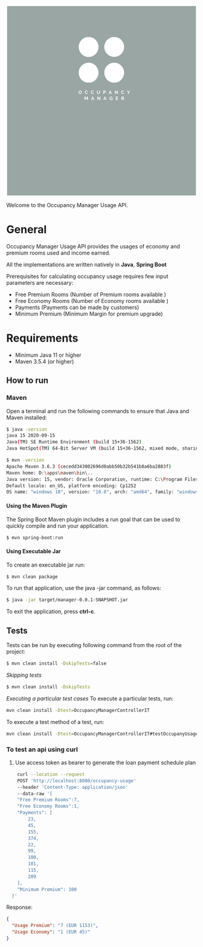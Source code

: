<p align="center">
    <img src="logo.png"/>
</p>

Welcome to the Occupancy Manager Usage API.

# General

Occupancy Manager Usage API provides the usages of economy and premium rooms used and income earned.

All the implementations are written natively in **Java**, **Spring Boot**

Prerequisites for calculating occupancy usage requires few input parameters are necessary:

- Free Premium Rooms (Number of Premium rooms available )
- Free Economy Rooms (Number of Economy rooms available )
- Payments (Payments can be made by customers)
- Minimum Premium (Minimum Margin for premium upgrade)

# Requirements

- Minimum Java 11 or higher
- Maven 3.5.4 (or higher)

## How to run

### Maven

Open a terminal and run the following commands to ensure that Java and Maven installed:

```bash
$ java -version
java 15 2020-09-15
Java(TM) SE Runtime Environment (build 15+36-1562)
Java HotSpot(TM) 64-Bit Server VM (build 15+36-1562, mixed mode, sharing)
```

```bash
$ mvn -version
Apache Maven 3.6.3 (cecedd343002696d0abb50b32b541b8a6ba2883f)
Maven home: D:\apps\maven\bin\..
Java version: 15, vendor: Oracle Corporation, runtime: C:\Program Files\Java\jdk-15
Default locale: en_US, platform encoding: Cp1252
OS name: "windows 10", version: "10.0", arch: "amd64", family: "windows"
```

#### Using the Maven Plugin

The Spring Boot Maven plugin includes a run goal that can be used to quickly compile and run your application.

```bash
$ mvn spring-boot:run
```

#### Using Executable Jar

To create an executable jar run:

```bash
$ mvn clean package
```

To run that application, use the java -jar command, as follows:

```bash
$ java -jar target/manager-0.0.1-SNAPSHOT.jar
```

To exit the application, press **ctrl-c**.

## Tests

Tests can be run by executing following command from the root of the project:

```bash
$ mvn clean install -DskipTests=false
```

_Skipping tests_

```bash
$ mvn clean install -DskipTests
```

_Executing a particular test cases_
To execute a particular tests, run:

```bash
mvn clean install -Dtest=OccupancyManagerControllerIT
```

To execute a test method of a test, run:

```bash
mvn clean install -Dtest=OccupancyManagerControllerIT#testOccupanyUsage
```

### To test an api using curl

1. Use access token as bearer to generate the loan payment schedule plan

```bash
	curl --location --request 
	POST 'http://localhost:8080/occupancy-usage' 
	--header 'Content-Type: application/json' 
	--data-raw '{
    "Free Premium Rooms":7,
    "Free Economy Rooms":1,
    "Payments": [
        23,
        45,
        155,
        374,
        22,
        99,
        100,
        101,
        115,
        209
    ],
    "Minimum Premium": 100
  }'
```

Response:

```json
{
  "Usage Premium": "7 (EUR 1153)",
  "Usage Economy": "1 (EUR 45)"
}
```
